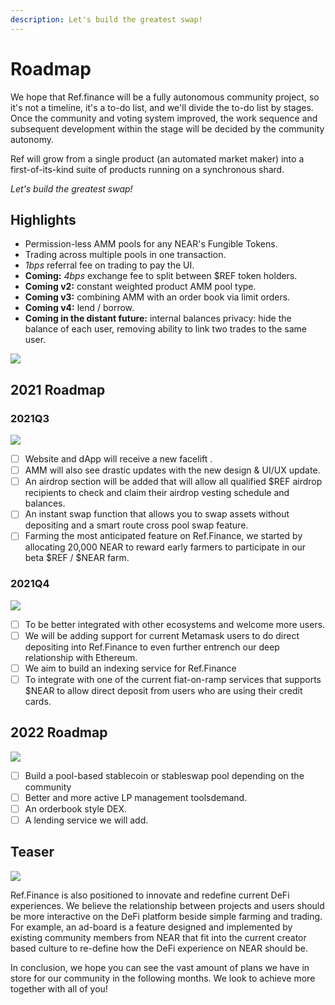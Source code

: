 ```yaml
---
description: Let's build the greatest swap!
---
```


# Roadmap

We hope that Ref.finance will be a fully autonomous community project, so it's not a timeline, it's a to-do list, and we'll divide the to-do list by stages. Once the community and voting system improved, the work sequence and subsequent development within the stage will be decided by the community autonomy.

Ref will grow from a single product \(an automated market maker\) into a first-of-its-kind suite of products running on a synchronous shard.

_Let's build the greatest swap!_

## Highlights

* Permission-less AMM pools for any NEAR's Fungible Tokens.
* Trading across multiple pools in one transaction.
* _1bps_ referral fee on trading to pay the UI.
* **Coming:** _4bps_ exchange fee to split between $REF token holders.
* **Coming v2:** constant weighted product AMM pool type.
* **Coming v3:** combining AMM with an order book via limit orders.
* **Coming v4:** lend / borrow.
* **Coming in the distant future:** internal balances privacy: hide the balance of each user, removing ability to link two trades to the same user.

![](https://lh5.googleusercontent.com/JHbqXHWilks4T69s-OHSiBctzLPgZly3UpKf3yDg_08TxsbL6RUL3vPXpX1bHHBQGacVQggEOiPolvckuTeLPjBm4744WolG9XVYDEO3C1oXWsmdGXQPmpEpnMuCxjru22UTMKqS=s0)



## 2021 Roadmap

### **2021Q3**

![](https://miro.medium.com/max/1400/1*BWjRiAekAVUeicvbgWKquQ.png)

* [ ] Website and dApp will receive a new facelift .
* [ ] AMM will also see drastic updates with the new design & UI/UX update.
* [ ] An airdrop section will be added that will allow all qualified $REF airdrop recipients to check and claim their airdrop vesting schedule and balances.
* [ ] An instant swap function that allows you to swap assets without depositing and a smart route cross pool swap feature.
* [ ] Farming  the most anticipated feature on Ref.Finance,  we started by allocating 20,000 NEAR to reward early farmers to participate in our beta $REF / $NEAR farm.

### **2021Q4**

![](https://miro.medium.com/max/1400/0*t5xO7BRvdDCiQFgR)

* [ ] To be better integrated with other ecosystems and welcome more users. 
* [ ] We will be adding support for current Metamask users to do direct depositing into Ref.Finance to even further entrench our deep relationship with Ethereum. 
* [ ] We aim to build an indexing service for Ref.Finance
* [ ] To integrate with one of the current fiat-on-ramp services that supports $NEAR to allow direct deposit from users who are using their credit cards.

## 2022 Roadmap

![](https://miro.medium.com/max/1400/0*WMMYPXadADo9zaS-)

* [ ] Build a pool-based stablecoin or stableswap pool depending on the community 
* [ ] Better and more active LP management toolsdemand. 
* [ ] An orderbook style DEX. 
* [ ] A lending service we will add.

## Teaser

![](https://miro.medium.com/max/1400/0*xTWvl9t7iwfpvYLY)

Ref.Finance is also positioned to innovate and redefine current DeFi experiences. We believe the relationship between projects and users should be more interactive on the DeFi platform beside simple farming and trading. For example, an ad-board is a feature designed and implemented by existing community members from NEAR that fit into the current creator based culture to re-define how the DeFi experience on NEAR should be.

In conclusion, we hope you can see the vast amount of plans we have in store for our community in the following months. We look to achieve more together with all of you!



  



